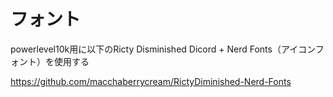 # フォント

powerlevel10k用に以下のRicty Disminished Dicord + Nerd Fonts（アイコンフォント）を使用する

https://github.com/macchaberrycream/RictyDiminished-Nerd-Fonts